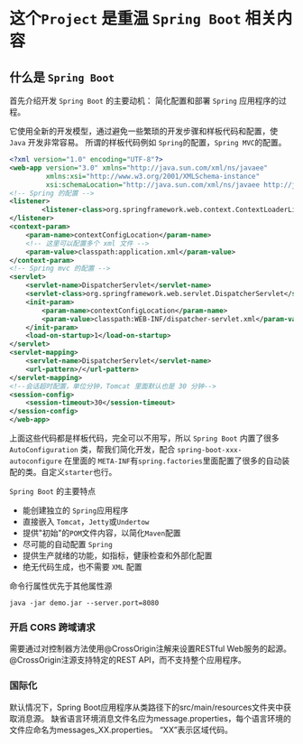 # 这个`Project` 是重温 `Spring Boot` 相关内容
## 什么是 `Spring Boot`
首先介绍开发 `Spring Boot` 的主要动机：
简化配置和部署 `Spring` 应用程序的过程。

它使用全新的开发模型，通过避免一些繁琐的开发步骤和样板代码和配置，使 `Java` 开发非常容易。
所谓的样板代码例如
`Spring`的配置，`Spring MVC`的配置。
```xml
<?xml version="1.0" encoding="UTF-8"?>  
<web-app version="3.0" xmlns="http://java.sun.com/xml/ns/javaee"  
         xmlns:xsi="http://www.w3.org/2001/XMLSchema-instance"  
         xsi:schemaLocation="http://java.sun.com/xml/ns/javaee http://java.sun.com/xml/ns/javaee/web-app_3_0.xsd">  
<!-- Spring 的配置 -->
<listener>  
        <listener-class>org.springframework.web.context.ContextLoaderListener</listener-class>  
</listener>
<context-param>  
    <param-name>contextConfigLocation</param-name> 
    <!-- 这里可以配置多个 xml 文件 --> 
    <param-value>classpath:application.xml</param-value>  
</context-param>
<!-- Spring mvc 的配置 -->
<servlet>  
    <servlet-name>DispatcherServlet</servlet-name>
    <servlet-class>org.springframework.web.servlet.DispatcherServlet</servlet-class>  
    <init-param>  
        <param-name>contextConfigLocation</param-name>  
        <param-value>classpath:WEB-INF/dispatcher-servlet.xml</param-value>  
    </init-param>  
    <load-on-startup>1</load-on-startup>
</servlet>  
<servlet-mapping>  
    <servlet-name>DispatcherServlet</servlet-name>  
    <url-pattern>/</url-pattern> 
</servlet-mapping> 
<!--会话超时配置，单位分钟，Tomcat 里面默认也是 30 分钟-->  
<session-config>
    <session-timeout>30</session-timeout>  
</session-config> 
</web-app>  
```
上面这些代码都是样板代码，完全可以不用写，所以 `Spring Boot` 内置了很多 `AutoConfiguration` 类，帮我们简化开发，配合 `spring-boot-xxx-autoconfigure`
在里面的 `META-INF`有`spring.factories`里面配置了很多的自动装配的类。自定义`starter`也行。

`Spring Boot` 的主要特点
+ 能创建独立的 `Spring`应用程序
+ 直接嵌入 `Tomcat`，`Jetty`或`Undertow`
+ 提供"初始"的`POM`文件内容，以简化`Maven`配置
+ 尽可能的自动配置 `Spring`
+ 提供生产就绪的功能，如指标，健康检查和外部化配置
+ 绝无代码生成，也不需要 `XML` 配置

命令行属性优先于其他属性源
```shell script
java -jar demo.jar --server.port=8080
```
### 开启 CORS 跨域请求
需要通过对控制器方法使用@CrossOrigin注解来设置RESTful Web服务的起源。 @CrossOrigin注源支持特定的REST API，而不支持整个应用程序。

### 国际化
默认情况下，Spring Boot应用程序从类路径下的src/main/resources文件夹中获取消息源。 缺省语言环境消息文件名应为message.properties，每个语言环境的文件应命名为messages_XX.properties。 “XX”表示区域代码。


